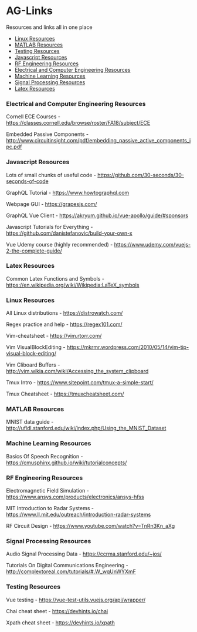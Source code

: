 # AG-Links
Resources and links all in one place

- [Linux Resources](#Linux-Resources)
- [MATLAB Resources](#MATLAB-Resources)
- [Testing Resources](#Testing-Resources)
- [Javascript Resources](#JS-Resources)
- [RF Engineering Resources](#RF-Resources)
- [Electrical and Computer Engineering Resources](#ECE-Resources)
- [Machine Learning Resources](#ML-Resources)
- [Signal Processing Resources](#SP-Resources)
- [Latex Resources](#Latex-Resources)

### Electrical and Computer Engineering Resources
Cornell ECE Courses - https://classes.cornell.edu/browse/roster/FA18/subject/ECE

Embedded Passive Components - http://www.circuitinsight.com/pdf/embedding_passive_active_components_ipc.pdf

### Javascript Resources
Lots of small chunks of useful code - https://github.com/30-seconds/30-seconds-of-code

GraphQL Tutorial - https://www.howtographql.com

Webpage GUI - https://grapesjs.com/

GraphQL Vue Client - https://akryum.github.io/vue-apollo/guide/#sponsors

Javascript Tutorials for Everything - https://github.com/danistefanovic/build-your-own-x

Vue Udemy course (highly recommended) - https://www.udemy.com/vuejs-2-the-complete-guide/

### Latex Resources
Common Latex Functions and Symbols - https://en.wikipedia.org/wiki/Wikipedia:LaTeX_symbols

### Linux Resources
All Linux distributions - https://distrowatch.com/

Regex practice and help - https://regex101.com/

Vim-cheatsheet - https://vim.rtorr.com/

Vim VisualBlockEditing - https://mkrmr.wordpress.com/2010/05/14/vim-tip-visual-block-editing/

Vim Cliboard Buffers - http://vim.wikia.com/wiki/Accessing_the_system_clipboard

Tmux Intro - https://www.sitepoint.com/tmux-a-simple-start/

Tmux Cheatsheet - https://tmuxcheatsheet.com/

### MATLAB Resources
MNIST data guide - http://ufldl.stanford.edu/wiki/index.php/Using_the_MNIST_Dataset

### Machine Learning Resources
Basics Of Speech Recognition - https://cmusphinx.github.io/wiki/tutorialconcepts/

### RF Engineering Resources
Electromagnetic Field Simulation - https://www.ansys.com/products/electronics/ansys-hfss

MIT Introduction to Radar Systems - https://www.ll.mit.edu/outreach/introduction-radar-systems

RF Circuit Design - https://www.youtube.com/watch?v=TnRn3Kn_aXg

### Signal Processing Resources
Audio Signal Processing Data - https://ccrma.stanford.edu/~jos/

Tutorials On Digital Communications Engineering - http://complextoreal.com/tutorials/#.W_wqUnWYXmF

### Testing Resources
Vue testing - https://vue-test-utils.vuejs.org/api/wrapper/

Chai cheat sheet - https://devhints.io/chai

Xpath cheat sheet - https://devhints.io/xpath
